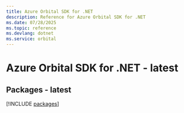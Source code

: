 ```yaml
---
title: Azure Orbital SDK for .NET
description: Reference for Azure Orbital SDK for .NET
ms.date: 07/28/2025
ms.topic: reference
ms.devlang: dotnet
ms.service: orbital
---
```

# Azure Orbital SDK for .NET - latest
## Packages - latest
[!INCLUDE [packages](orbital-index.md)]